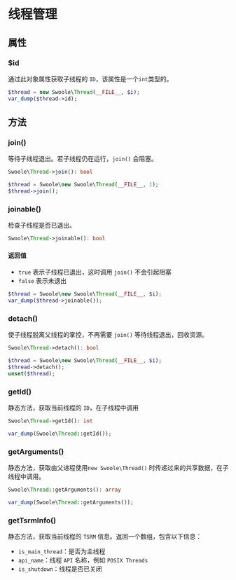 # 线程管理

## 属性

### $id

通过此对象属性获取子线程的 `ID`，该属性是一个`int`类型的。

```php
$thread = new Swoole\Thread(__FILE__, $i);
var_dump($thread->id);
```

## 方法

### join()

等待子线程退出。若子线程仍在运行，`join()` 会阻塞。

```php
Swoole\Thread->join(): bool
```

```php
$thread = Swoole\new Swoole\Thread(__FILE__, 1);
$thread->join();
```

### joinable()

检查子线程是否已退出。

```php
Swoole\Thread->joinable(): bool
```

#### 返回值
- `true` 表示子线程已退出，这时调用 `join()` 不会引起阻塞
- `false` 表示未退出

```php
$thread = Swoole\new Swoole\Thread(__FILE__, $i);
var_dump($thread->joinable());
```

### detach()

使子线程脱离父线程的掌控，不再需要 `join()` 等待线程退出，回收资源。

```php
Swoole\Thread->detach(): bool
```

```php
$thread = Swoole\new Swoole\Thread(__FILE__, $i);
$thread->detach();
unset($thread);
```

### getId()

静态方法，获取当前线程的 `ID`，在子线程中调用

```php
Swoole\Thread->getId(): int
```

```php
var_dump(Swoole\Thread::getId());
```

### getArguments()

静态方法，获取由父进程使用`new Swoole\Thread()` 时传递过来的共享数据，在子线程中调用。

```php
Swoole\Thread::getArguments(): array
```

```php
var_dump(Swoole\Thread::getArguments());
```

### getTsrmInfo()
静态方法，获取当前线程的 `TSRM` 信息。返回一个数组，包含以下信息：

- `is_main_thread`：是否为主线程
- `api_name`：线程 `API` 名称，例如 `POSIX Threads`
- `is_shutdown`：线程是否已关闭
